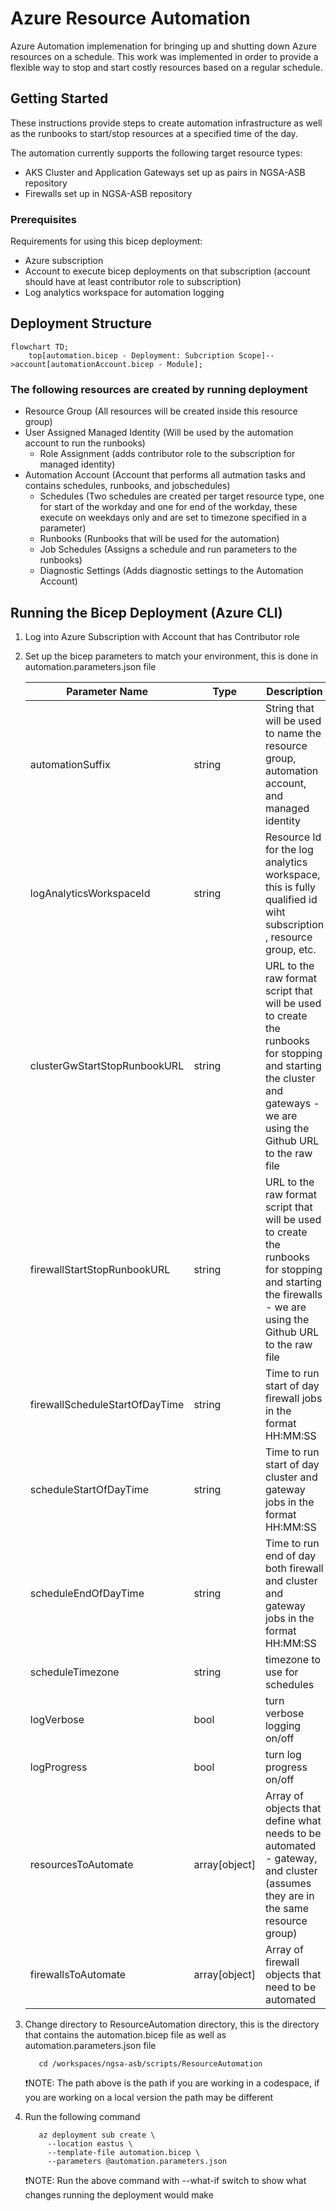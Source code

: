 # Azure Resource Automation

Azure Automation implemenation for bringing up and shutting down Azure resources on a schedule.  This work was implemented in order to provide a flexible way to stop and start costly resources based on a regular schedule.

## Getting Started

These instructions provide steps to create automation infrastructure as well as the runbooks to start/stop resources at a specified time of the day.

The automation currently supports the following target resource types:

- AKS Cluster and Application Gateways set up as pairs in NGSA-ASB repository
- Firewalls set up in NGSA-ASB repository

### Prerequisites

Requirements for using this bicep deployment:

- Azure subscription
- Account to execute bicep deployments on that subscription (account should have at least contributor role to subscription)
- Log analytics workspace for automation logging

## Deployment Structure

```mermaid
flowchart TD;
    top[automation.bicep - Deployment: Subcription Scope]-->account[automationAccount.bicep - Module];
```

### The following resources are created by running deployment

- Resource Group (All resources will be created inside this resource group)
- User Assigned Managed Identity (Will be used by the automation account to run the runbooks)
  - Role Assignment (adds contributor role to the subscription for managed identity)
- Automation Account (Account that performs all autmation tasks and contains schedules, runbooks, and jobschedules)
  - Schedules (Two schedules are created per target resource type, one for start of the workday and one for end of the workday, these execute on weekdays only and are set to timezone specified in a parameter)
  - Runbooks (Runbooks that will be used for the automation)
  - Job Schedules (Assigns a schedule and run parameters to the runbooks)
  - Diagnostic Settings (Adds diagnostic settings to the Automation Account)

## Running the Bicep Deployment (Azure CLI)

1. Log into Azure Subscription with Account that has Contributor role
2. Set up the bicep parameters to match your environment, this is done in automation.parameters.json file

    | Parameter Name | Type |Description |
    |----------------|------|-------|
    |automationSuffix| string |String that will be used to name the resource group, automation account, and managed identity |
    |logAnalyticsWorkspaceId| string |Resource Id for the log analytics workspace, this is fully qualified id wiht subscription , resource group, etc.|
    |clusterGwStartStopRunbookURL| string |URL to the raw format script that will be used to create the runbooks for stopping and starting the cluster and gateways - we are using the Github URL to the raw file |
    |firewallStartStopRunbookURL| string |URL to the raw format script that will be used to create the runbooks for stopping and starting the firewalls - we are using the Github URL to the raw file |
    |firewallScheduleStartOfDayTime| string |Time to run start of day firewall jobs in the format HH:MM:SS|
    |scheduleStartOfDayTime| string |Time to run start of day cluster and gateway jobs in the format HH:MM:SS|
    |scheduleEndOfDayTime| string |Time to run end of day both firewall and cluster and gateway jobs in the format HH:MM:SS|
    |scheduleTimezone| string |timezone to use for schedules|
    |logVerbose |bool |turn verbose logging on/off|
    |logProgress|bool |turn log progress on/off|
    |resourcesToAutomate|array[object]|Array of objects that define what needs to be automated  - gateway, and cluster (assumes they are in the same resource group) |
    |firewallsToAutomate|array[object]|Array of firewall objects that need to be automated |

3. Change directory to ResourceAutomation directory, this is the directory that contains the automation.bicep file as well as automation.parameters.json file

   ``` shell
      cd /workspaces/ngsa-asb/scripts/ResourceAutomation
   ```

   ❗NOTE: The path above is the path if you are working in a codespace, if you are working on a local version the path may be different

4. Run the following command

   ``` shell
      az deployment sub create \
        --location eastus \
        --template-file automation.bicep \
        --parameters @automation.parameters.json
   ```

   ❗NOTE: Run the above command with --what-if switch to show what changes running the deployment would make
